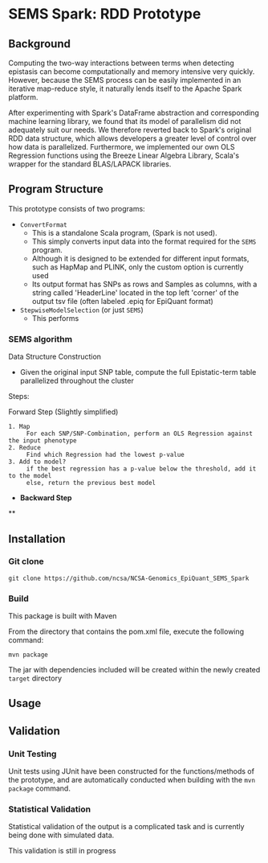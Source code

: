 # SEMS Spark: RDD Prototype

## Background

Computing the two-way interactions between terms when detecting epistasis can become computationally and memory intensive very quickly. However, because the SEMS process can be easily implemented in an iterative map-reduce style, it naturally lends itself to the Apache Spark platform.

After experimenting with Spark's DataFrame abstraction and corresponding machine learning library, we found that its model of parallelism did not adequately suit our needs. We therefore reverted back to Spark's original RDD data structure, which allows developers a greater level of control over how data is parallelized. Furthermore, we implemented our own OLS Regression functions using the Breeze Linear Algebra Library, Scala's wrapper for the standard BLAS/LAPACK libraries.

## Program Structure

This prototype consists of two programs:
  * `ConvertFormat`
    * This is a standalone Scala program, (Spark is not used).
    * This simply converts input data into the format required for the `SEMS` program.
    * Although it is designed to be extended for different input formats, such as HapMap and PLINK,
      only the custom option is currently used
    * Its output format has SNPs as rows and Samples as columns, with a string called 'HeaderLine'
      located in the top left 'corner' of the output tsv file (often labeled .epiq for EpiQuant format)
  * `StepwiseModelSelection` (or just `SEMS`)
    * This performs 

### SEMS algorithm

Data Structure Construction
* Given the original input SNP table, compute the full Epistatic-term table parallelized throughout the cluster

Steps:

Forward Step (Slightly simplified)
```
1. Map
     For each SNP/SNP-Combination, perform an OLS Regression against the input phenotype
2. Reduce
     Find which Regression had the lowest p-value
3. Add to model?
     if the best regression has a p-value below the threshold, add it to the model
     else, return the previous best model
```  
  
* **Backward Step**

** 

## Installation

### Git clone

`git clone https://github.com/ncsa/NCSA-Genomics_EpiQuant_SEMS_Spark`

### Build 

This package is built with Maven

From the directory that contains the pom.xml file, execute the following command:

`mvn package`

The jar with dependencies included will be created within the newly created `target` directory

## Usage

### 

## Validation

### Unit Testing

Unit tests using JUnit have been constructed for the functions/methods of the prototype, and are automatically conducted when building with the `mvn package` command.

### Statistical Validation

Statistical validation of the output is a complicated task and is currently being done with simulated data.

This validation is still in progress
